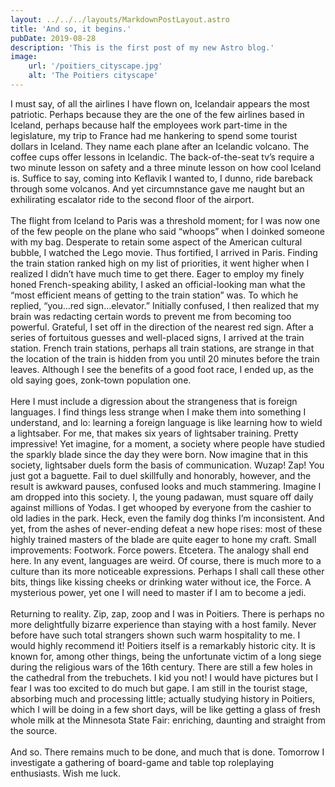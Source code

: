 ```yaml
---
layout: ../../../layouts/MarkdownPostLayout.astro
title: 'And so, it begins.'
pubDate: 2019-08-28
description: 'This is the first post of my new Astro blog.'
image:
    url: '/poitiers_cityscape.jpg' 
    alt: 'The Poitiers cityscape'
---
```

I must say, of all the airlines I have flown on, Icelandair appears the most patriotic. Perhaps because they are the one of the few airlines based in Iceland, perhaps because half the employees work part-time in the legislature, my trip to France had me hankering to spend some tourist dollars in Iceland. They name each plane after an Icelandic volcano. The coffee cups offer lessons in Icelandic. The back-of-the-seat tv’s require a two minute lesson on safety and a three minute lesson on how cool Iceland is. Suffice to say, coming into Keflavik I wanted to, I dunno, ride bareback through some volcanos. And yet circumnstance gave me naught but an exhilirating escalator ride to the second floor of the airport.
<br>
<br>
The flight from Iceland to Paris was a threshold moment; for I was now one of the few people on the plane who said “whoops” when I doinked someone with my bag. Desperate to retain some aspect of the American cultural bubble, I watched the Lego movie. Thus fortified, I arrived in Paris. Finding the train station ranked high on my list of priorities, it went higher when I realized I didn’t have much time to get there. Eager to employ my finely honed French-speaking ability, I asked an official-looking man what the “most efficient means of getting to the train station” was. To which he replied, “you…red sign…elevator.” Initially confused, I then realized that my brain was redacting certain words to prevent me from becoming too powerful. Grateful, I set off in the direction of the nearest red sign. After a series of fortuitous guesses and well-placed signs, I arrived at the train station. French train stations, perhaps all train stations, are strange in that the location of the train is hidden from you until 20 minutes before the train leaves. Although I see the benefits of a good foot race, I ended up, as the old saying goes, zonk-town population one.
<br>
<br>
Here I must include a digression about the strangeness that is foreign languages. I find things less strange when I make them into something I understand, and lo: learning a foreign language is like learning how to wield a lightsaber. For me, that makes six years of lightsaber training. Pretty impressive! Yet imagine, for a moment, a society where people have studied the sparkly blade since the day they were born. Now imagine that in this society, lightsaber duels form the basis of communication. Wuzap! Zap! You just got a baguette. Fail to duel skillfully and honorably, however, and the result is awkward pauses, confused looks and much stammering. Imagine I am dropped into this society. I, the young padawan, must square off daily against millions of Yodas. I get whooped by everyone from the cashier to old ladies in the park. Heck, even the family dog thinks I’m inconsistent. And yet, from the ashes of never-ending defeat a new hope rises: most of these highly trained masters of the blade are quite eager to hone my craft. Small improvements: Footwork. Force powers. Etcetera. The analogy shall end here. In any event, languages are weird. Of course, there is much more to a culture than its more noticeable expressions. Perhaps I shall call these other bits, things like kissing cheeks or drinking water without ice, the Force. A mysterious power, yet one I will need to master if I am to become a jedi.
<br>
<br>
Returning to reality. Zip, zap, zoop and I was in Poitiers. There is perhaps no more delightfully bizarre experience than staying with a host family. Never before have such total strangers shown such warm hospitality to me. I would highly recommend it! Poitiers itself is a remarkably historic city. It is known for, among other things, being the unfortunate victim of a long siege during the religious wars of the 16th century. There are still a few holes in the cathedral from the trebuchets. I kid you not! I would have pictures but I fear I was too excited to do much but gape. I am still in the tourist stage, absorbing much and processing little; actually studying history in Poitiers, which I will be doing in a few short days, will be like getting a glass of fresh whole milk at the Minnesota State Fair: enriching, daunting and straight from the source.
<br>
<br>
And so. There remains much to be done, and much that is done. Tomorrow I investigate a gathering of board-game and table top roleplaying enthusiasts. Wish me luck. 